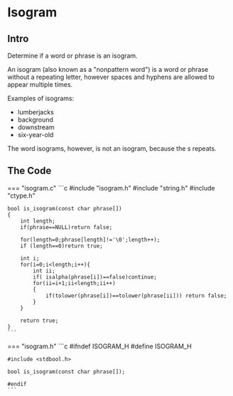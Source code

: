 # Isogram

## Intro 
Determine if a word or phrase is an isogram.

An isogram (also known as a "nonpattern word") is a word or phrase without a repeating letter, however spaces and hyphens are allowed to appear multiple times.

Examples of isograms:

* lumberjacks
* background
* downstream
* six-year-old

The word isograms, however, is not an isogram, because the s repeats.

## The Code
=== "isogram.c"
    ```c
    #include "isogram.h"
    #include "string.h"
    #include "ctype.h"


    bool is_isogram(const char phrase[])
    {
        int length;
        if(phrase==NULL)return false;

        for(length=0;phrase[length]!='\0';length++);
        if (length==0)return true;

        int i;
        for(i=0;i<length;i++){
            int ii;
            if( isalpha(phrase[i])==false)continue;
            for(ii=i+1;ii<length;ii++)
            {
                if(tolower(phrase[i])==tolower(phrase[ii])) return false;
            }
        }

        return true;
    }
    ```
=== "isogram.h"
    ```c
    #ifndef ISOGRAM_H
    #define ISOGRAM_H

    #include <stdbool.h>

    bool is_isogram(const char phrase[]);

    #endif 
    ```
